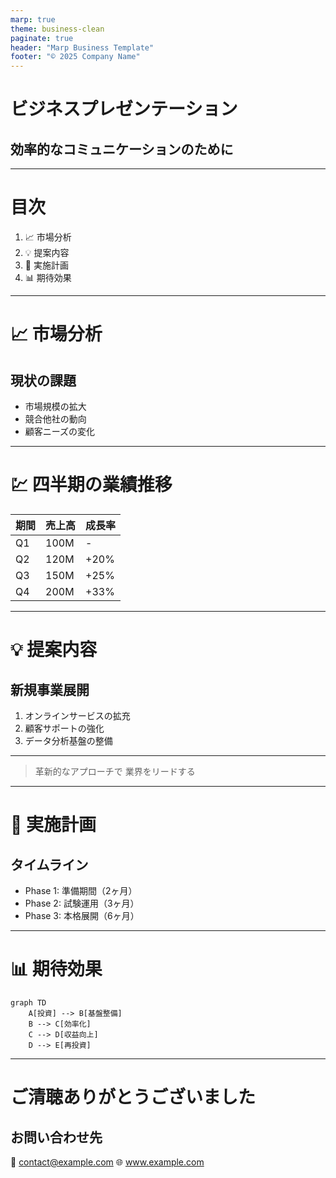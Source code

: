 ```yaml
---
marp: true
theme: business-clean
paginate: true
header: "Marp Business Template"
footer: "© 2025 Company Name"
---
```


<!-- _class: title -->
# ビジネスプレゼンテーション
## 効率的なコミュニケーションのために

---

# 目次

1. 📈 市場分析
2. 💡 提案内容
3. 🎯 実施計画
4. 📊 期待効果

---

<!-- _class: content -->
# 📈 市場分析

## 現状の課題

- 市場規模の拡大
- 競合他社の動向
- 顧客ニーズの変化

---

<!-- _class: data -->
# 💹 四半期の業績推移

| 期間 | 売上高 | 成長率 |
|------|--------|--------|
| Q1   | 100M   | -      |
| Q2   | 120M   | +20%   |
| Q3   | 150M   | +25%   |
| Q4   | 200M   | +33%   |

---

<!-- _class: content -->
# 💡 提案内容

## 新規事業展開

1. オンラインサービスの拡充
2. 顧客サポートの強化
3. データ分析基盤の整備

---

<!-- _class: quote -->
> 革新的なアプローチで
> 業界をリードする

---

<!-- _class: content -->
# 🎯 実施計画

## タイムライン

- Phase 1: 準備期間（2ヶ月）
- Phase 2: 試験運用（3ヶ月）
- Phase 3: 本格展開（6ヶ月）

---

# 📊 期待効果

```mermaid
graph TD
    A[投資] --> B[基盤整備]
    B --> C[効率化]
    C --> D[収益向上]
    D --> E[再投資]
```

---

<!-- _class: closing -->
# ご清聴ありがとうございました

## お問い合わせ先

📧 contact@example.com
🌐 www.example.com
